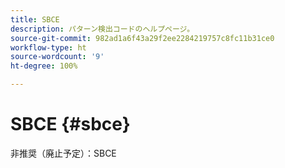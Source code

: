 ```yaml
---
title: SBCE
description: パターン検出コードのヘルプページ。
source-git-commit: 982ad1a6f43a29f2ee2284219757c8fc11b31ce0
workflow-type: ht
source-wordcount: '9'
ht-degree: 100%

---
```



# SBCE {#sbce}

非推奨（廃止予定）：SBCE
